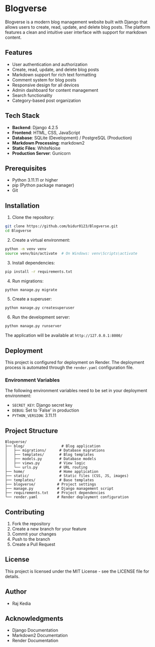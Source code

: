# Blogverse

Blogverse is a modern blog management website built with Django that allows users to create, read, update, and delete blog posts. The platform features a clean and intuitive user interface with support for markdown content.

## Features

- User authentication and authorization
- Create, read, update, and delete blog posts
- Markdown support for rich text formatting
- Comment system for blog posts
- Responsive design for all devices
- Admin dashboard for content management
- Search functionality
- Category-based post organization

## Tech Stack

- **Backend**: Django 4.2.5
- **Frontend**: HTML, CSS, JavaScript
- **Database**: SQLite (Development) / PostgreSQL (Production)
- **Markdown Processing**: markdown2
- **Static Files**: WhiteNoise
- **Production Server**: Gunicorn

## Prerequisites

- Python 3.11.11 or higher
- pip (Python package manager)
- Git

## Installation

1. Clone the repository:
```bash
git clone https://github.com/bidur0123/Blogverse.git
cd Blogverse
```

2. Create a virtual environment:
```bash
python -m venv venv
source venv/bin/activate  # On Windows: venv\Scripts\activate
```

3. Install dependencies:
```bash
pip install -r requirements.txt
```

4. Run migrations:
```bash
python manage.py migrate
```

5. Create a superuser:
```bash
python manage.py createsuperuser
```

6. Run the development server:
```bash
python manage.py runserver
```

The application will be available at `http://127.0.0.1:8000/`

## Deployment

This project is configured for deployment on Render. The deployment process is automated through the `render.yaml` configuration file.

### Environment Variables

The following environment variables need to be set in your deployment environment:

- `SECRET_KEY`: Django secret key
- `DEBUG`: Set to 'False' in production
- `PYTHON_VERSION`: 3.11.11

## Project Structure

```
Blogverse/
├── blog/                 # Blog application
│   ├── migrations/      # Database migrations
│   ├── templates/       # Blog templates
│   ├── models.py        # Database models
│   ├── views.py         # View logic
│   └── urls.py          # URL routing
├── home/                # Home application
├── static/              # Static files (CSS, JS, images)
├── templates/           # Base templates
├── blogverse/          # Project settings
├── manage.py           # Django management script
├── requirements.txt    # Project dependencies
└── render.yaml         # Render deployment configuration
```

## Contributing

1. Fork the repository
2. Create a new branch for your feature
3. Commit your changes
4. Push to the branch
5. Create a Pull Request

## License

This project is licensed under the MIT License - see the LICENSE file for details.

## Author

- Raj Kedia
## Acknowledgments

- Django Documentation
- Markdown2 Documentation
- Render Documentation
